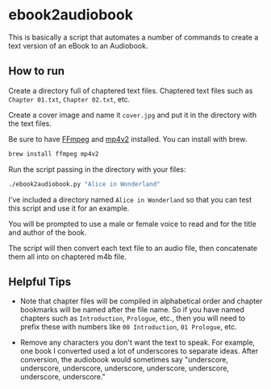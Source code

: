 # ebook2audiobook

This is basically a script that automates a number of commands to create a text version of an eBook to an Audiobook.

## How to run

Create a directory full of chaptered text files. Chaptered text files such as `Chapter 01.txt`, `Chapter 02.txt`, etc.

Create a cover image and name it `cover.jpg` and put it in the directory with the text files.

Be sure to have [FFmpeg](https://ffmpeg.org/) and [mp4v2](https://github.com/TechSmith/mp4v2) installed. You can install with brew.

```bash
brew install ffmpeg mp4v2
```

Run the script passing in the directory with your files:

```bash
./ebook2audiobook.py "Alice in Wonderland"
```

I've included a directory named `Alice in Wonderland` so that you can test this script and use it for an example.

You will be prompted to use a male or female voice to read and for the title and author of the book.

The script will then convert each text file to an audio file, then concatenate them all into on chaptered m4b file.

## Helpful Tips

- Note that chapter files will be compiled in alphabetical order and chapter bookmarks will be named after the file name. So if you have named chapters such as `Introduction`, `Prologue`, etc., then you will need to prefix these with numbers like `00 Introduction`, `01 Prologue`, etc.

- Remove any characters you don't want the text to speak. For example, one book I converted used a lot of underscores to separate ideas. After conversion, the audiobook would sometimes say "underscore, underscore, underscore, underscore, underscore, underscore, underscore, underscore."
